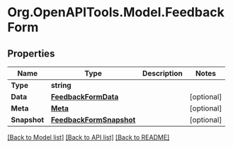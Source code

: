 # Org.OpenAPITools.Model.FeedbackForm

## Properties

Name | Type | Description | Notes
------------ | ------------- | ------------- | -------------
**Type** | **string** |  | 
**Data** | [**FeedbackFormData**](FeedbackFormData.md) |  | [optional] 
**Meta** | [**Meta**](Meta.md) |  | [optional] 
**Snapshot** | [**FeedbackFormSnapshot**](FeedbackFormSnapshot.md) |  | [optional] 

[[Back to Model list]](../../README.md#documentation-for-models) [[Back to API list]](../../README.md#documentation-for-api-endpoints) [[Back to README]](../../README.md)

